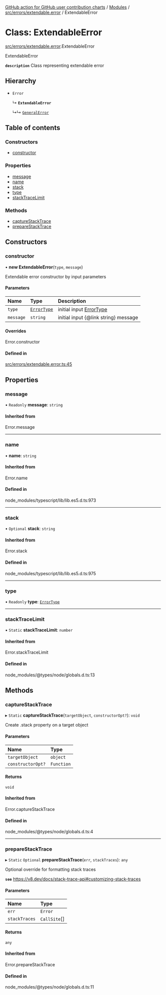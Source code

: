 [GitHub action for GitHub user contribution charts](../README.md) / [Modules](../modules.md) / [src/errors/extendable.error](../modules/src_errors_extendable_error.md) / ExtendableError

# Class: ExtendableError

[src/errors/extendable.error](../modules/src_errors_extendable_error.md).ExtendableError

ExtendableError

**`description`** Class representing extendable error

## Hierarchy

- `Error`

  ↳ **`ExtendableError`**

  ↳↳ [`GeneralError`](src_errors_general_error.GeneralError.md)

## Table of contents

### Constructors

- [constructor](src_errors_extendable_error.ExtendableError.md#constructor)

### Properties

- [message](src_errors_extendable_error.ExtendableError.md#message)
- [name](src_errors_extendable_error.ExtendableError.md#name)
- [stack](src_errors_extendable_error.ExtendableError.md#stack)
- [type](src_errors_extendable_error.ExtendableError.md#type)
- [stackTraceLimit](src_errors_extendable_error.ExtendableError.md#stacktracelimit)

### Methods

- [captureStackTrace](src_errors_extendable_error.ExtendableError.md#capturestacktrace)
- [prepareStackTrace](src_errors_extendable_error.ExtendableError.md#preparestacktrace)

## Constructors

### constructor

• **new ExtendableError**(`type`, `message`)

Extendable error constructor by input parameters

#### Parameters

| Name | Type | Description |
| :------ | :------ | :------ |
| `type` | [`ErrorType`](../enums/typings_enum_types.ErrorType.md) | initial input [ErrorType](../enums/typings_enum_types.ErrorType.md) |
| `message` | `string` | initial input {@link string} message |

#### Overrides

Error.constructor

#### Defined in

[src/errors/extendable.error.ts:45](https://github.com/AlexRogalskiy/github-action-user-contribution/blob/8736815/src/errors/extendable.error.ts#L45)

## Properties

### message

• `Readonly` **message**: `string`

#### Inherited from

Error.message

___

### name

• **name**: `string`

#### Inherited from

Error.name

#### Defined in

node_modules/typescript/lib/lib.es5.d.ts:973

___

### stack

• `Optional` **stack**: `string`

#### Inherited from

Error.stack

#### Defined in

node_modules/typescript/lib/lib.es5.d.ts:975

___

### type

• `Readonly` **type**: [`ErrorType`](../enums/typings_enum_types.ErrorType.md)

___

### stackTraceLimit

▪ `Static` **stackTraceLimit**: `number`

#### Inherited from

Error.stackTraceLimit

#### Defined in

node_modules/@types/node/globals.d.ts:13

## Methods

### captureStackTrace

▸ `Static` **captureStackTrace**(`targetObject`, `constructorOpt?`): `void`

Create .stack property on a target object

#### Parameters

| Name | Type |
| :------ | :------ |
| `targetObject` | `object` |
| `constructorOpt?` | `Function` |

#### Returns

`void`

#### Inherited from

Error.captureStackTrace

#### Defined in

node_modules/@types/node/globals.d.ts:4

___

### prepareStackTrace

▸ `Static` `Optional` **prepareStackTrace**(`err`, `stackTraces`): `any`

Optional override for formatting stack traces

**`see`** https://v8.dev/docs/stack-trace-api#customizing-stack-traces

#### Parameters

| Name | Type |
| :------ | :------ |
| `err` | `Error` |
| `stackTraces` | `CallSite`[] |

#### Returns

`any`

#### Inherited from

Error.prepareStackTrace

#### Defined in

node_modules/@types/node/globals.d.ts:11
